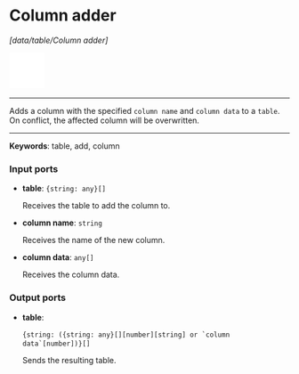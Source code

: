 # Column adder

_[data/table/Column adder]_

![icon](</assets/icons/7341443a-8a0a-4a83-b302-effdb497c0f3.png>)

---

Adds a column with the specified `column name` and `column data` to a `table`. On conflict, the affected column will be overwritten.<br>

---

__Keywords__: table, add, column

### Input ports

* __table__: ` {string: any}[] `

    Receives the table to add the column to.<br>


* __column name__: ` string `

    Receives the name of the new column.<br>


* __column data__: ` any[] `

    Receives the column data.<br>

### Output ports

* __table__: 
    ```
    {string: ({string: any}[][number][string] or `column data`[number])}[]
    ```

    Sends the resulting table.<br>

